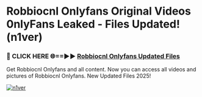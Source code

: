 # Robbiocnl Onlyfans Original Videos 0nlyFans Leaked - Files Updated! (n1ver)

<h3>🔴 CLICK HERE 🌐==►► <a href="https://tinyurl.com/ehrbuxhb" rel="nofollow">Robbiocnl Onlyfans Updated Files</a></h3>

Get Robbiocnl Onlyfans and all content. Now you can access all videos and pictures of Robbiocnl Onlyfans. New Updated Files 2025!

[![n1ver](https://i.imgur.com/lVYEuWS.gif)](https://tinyurl.com/ehrbuxhb)
